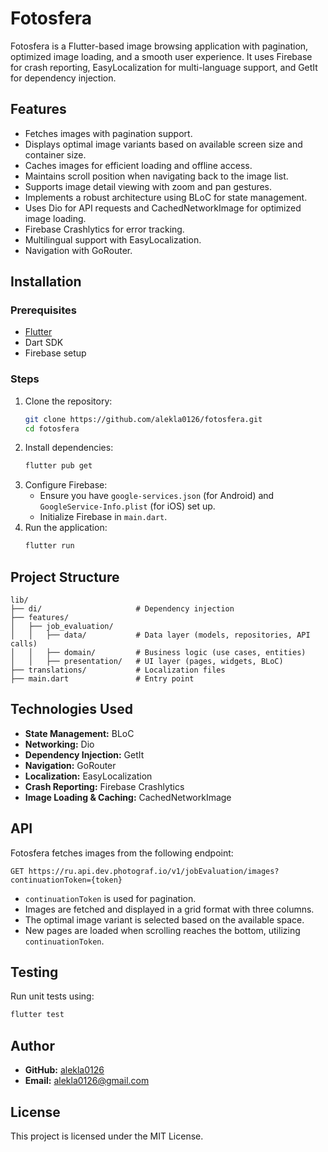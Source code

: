 # Fotosfera

Fotosfera is a Flutter-based image browsing application with pagination, optimized image loading, and a smooth user experience. It uses Firebase for crash reporting, EasyLocalization for multi-language support, and GetIt for dependency injection.

## Features
- Fetches images with pagination support.
- Displays optimal image variants based on available screen size and container size.
- Caches images for efficient loading and offline access.
- Maintains scroll position when navigating back to the image list.
- Supports image detail viewing with zoom and pan gestures.
- Implements a robust architecture using BLoC for state management.
- Uses Dio for API requests and CachedNetworkImage for optimized image loading.
- Firebase Crashlytics for error tracking.
- Multilingual support with EasyLocalization.
- Navigation with GoRouter.

## Installation
### Prerequisites
- [Flutter](https://flutter.dev/docs/get-started/install)
- Dart SDK
- Firebase setup

### Steps
1. Clone the repository:
   ```sh
   git clone https://github.com/alekla0126/fotosfera.git
   cd fotosfera
   ```
2. Install dependencies:
   ```sh
   flutter pub get
   ```
3. Configure Firebase:
   - Ensure you have `google-services.json` (for Android) and `GoogleService-Info.plist` (for iOS) set up.
   - Initialize Firebase in `main.dart`.
4. Run the application:
   ```sh
   flutter run
   ```

## Project Structure
```
lib/
├── di/                     # Dependency injection
├── features/
│   ├── job_evaluation/
│   │   ├── data/           # Data layer (models, repositories, API calls)
│   │   ├── domain/         # Business logic (use cases, entities)
│   │   ├── presentation/   # UI layer (pages, widgets, BLoC)
├── translations/           # Localization files
├── main.dart               # Entry point
```

## Technologies Used
- **State Management:** BLoC
- **Networking:** Dio
- **Dependency Injection:** GetIt
- **Navigation:** GoRouter
- **Localization:** EasyLocalization
- **Crash Reporting:** Firebase Crashlytics
- **Image Loading & Caching:** CachedNetworkImage

## API
Fotosfera fetches images from the following endpoint:
```
GET https://ru.api.dev.photograf.io/v1/jobEvaluation/images?continuationToken={token}
```
- `continuationToken` is used for pagination.
- Images are fetched and displayed in a grid format with three columns.
- The optimal image variant is selected based on the available space.
- New pages are loaded when scrolling reaches the bottom, utilizing `continuationToken`.

## Testing
Run unit tests using:
```sh
flutter test
```

## Author
- **GitHub:** [alekla0126](https://github.com/alekla0126)
- **Email:** [alekla0126@gmail.com](mailto:alekla0126@gmail.com)

## License
This project is licensed under the MIT License.
